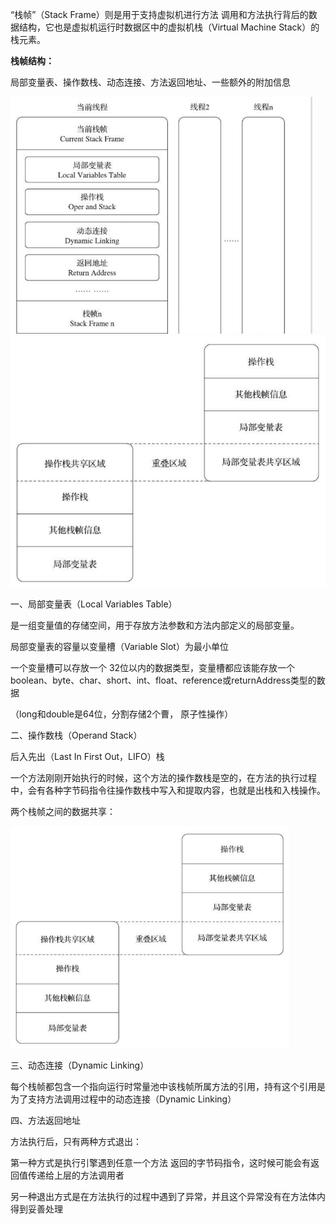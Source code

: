 “栈帧”（Stack Frame）则是用于支持虚拟机进行方法 调用和方法执行背后的数据结构，它也是虚拟机运行时数据区中的虚拟机栈（Virtual Machine Stack）的栈元素。



**栈帧结构：**

局部变量表、操作数栈、动态连接、方法返回地址、一些额外的附加信息

<img src="../../resource/栈帧结构.png" style="zoom:67%;" />![](../../resource/两个栈帧之间的数据共享.png)

一、局部变量表（Local Variables Table）

是一组变量值的存储空间，用于存放方法参数和方法内部定义的局部变量。

局部变量表的容量以变量槽（Variable Slot）为最小单位

一个变量槽可以存放一个 32位以内的数据类型，变量槽都应该能存放一个boolean、byte、char、short、int、float、reference或returnAddress类型的数据

（long和double是64位，分割存储2个曹， 原子性操作）





二、操作数栈（Operand Stack）

后入先出（Last In First Out，LIFO）栈

一个方法刚刚开始执行的时候，这个方法的操作数栈是空的，在方法的执行过程中，会有各种字节码指令往操作数栈中写入和提取内容，也就是出栈和入栈操作。

两个栈帧之间的数据共享：

<img src="../../resource/两个栈帧之间的数据共享.png" style="zoom:67%;" />



三、动态连接（Dynamic Linking）

每个栈帧都包含一个指向运行时常量池中该栈帧所属方法的引用，持有这个引用是为了支持方法调用过程中的动态连接（Dynamic Linking）



四、方法返回地址 

方法执行后，只有两种方式退出：

第一种方式是执行引擎遇到任意一个方法 返回的字节码指令，这时候可能会有返回值传递给上层的方法调用者

另一种退出方式是在方法执行的过程中遇到了异常，并且这个异常没有在方法体内得到妥善处理
